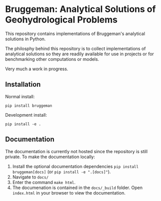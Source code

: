 # Bruggeman: Analytical Solutions of Geohydrological Problems

This repository contains implementations of Bruggeman's analytical solutions in Python.

The philosphy behind this repository is to collect implementations of
analytical solutions so they are readily available for use in projects or for
benchmarking other computations or models.

Very much a work in progress.

## Installation

Normal install:

`pip install bruggeman`

Development install:

`pip install -e .`

## Documentation

The documentation is currently not hosted since the repository is still private.
To make the documentation locally:

1. Install the optional documentation dependencies `pip install bruggeman[docs]`
(or `pip install -e ".[docs]"`).
2. Navigate to `docs/`
3. Enter the command `make html`.
4. The documenation is contained in the `docs/_build` folder. Open `index.html` in
your browser to view the documentation.
